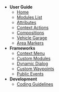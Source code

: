 - **User Guide**
  - [<i class="fas fa-arrow-right"></i> Home](/)
  - [<i class="fas fa-list"></i> Modules List](/user_guide/modules_list.md)
  - [<i class="fas fa-table"></i> Attributes](/user_guide/attributes.md)
  - [<i class="fas fa-caret-square-right"></i> Context Actions](/user_guide/context_actions.md)
  - [<i class="fas fa-cube"></i> Compositions](/user_guide/compositions.md)
  - [<i class="fas fa-warehouse"></i> Vehicle Garage](/user_guide/garage.md)
  - [<i class="fas fa-map-marked"></i> Area Markers](/user_guide/area_markers.md)
- **Frameworks**
  - [<i class="fas fa-bars"></i> Context Menu](/frameworks/context_menu.md)
  - [<i class="fas fa-cog"></i> Custom Modules](/frameworks/custom_modules.md)
  - [<i class="far fa-window-restore"></i> Dynamic Dialog](/frameworks/dynamic_dialog.md)
  - [<i class="fas fa-chevron-circle-down"></i> Custom Waypoints](/frameworks/custom_waypoints.md)
  - [<i class="fas fa-broadcast-tower"></i> Public Events](/frameworks/public_events.md)
- **Development**
  - [<i class="fas fa-code"></i> Coding Guidelines](/development/coding_guidelines.md)
